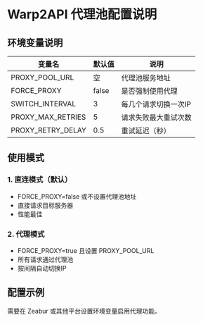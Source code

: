# Warp2API 代理池配置说明

## 环境变量说明

| 变量名 | 默认值 | 说明 |
|--------|--------|------|
| PROXY_POOL_URL | 空 | 代理池服务地址 |
| FORCE_PROXY | false | 是否强制使用代理 |
| SWITCH_INTERVAL | 3 | 每几个请求切换一次IP |
| PROXY_MAX_RETRIES | 5 | 请求失败最大重试次数 |
| PROXY_RETRY_DELAY | 0.5 | 重试延迟（秒） |

## 使用模式

### 1. 直连模式（默认）
- FORCE_PROXY=false 或不设置代理池地址
- 直接请求目标服务器
- 性能最佳

### 2. 代理模式
- FORCE_PROXY=true 且设置 PROXY_POOL_URL
- 所有请求通过代理池
- 按间隔自动切换IP

## 配置示例

需要在 Zeabur 或其他平台设置环境变量启用代理功能。
